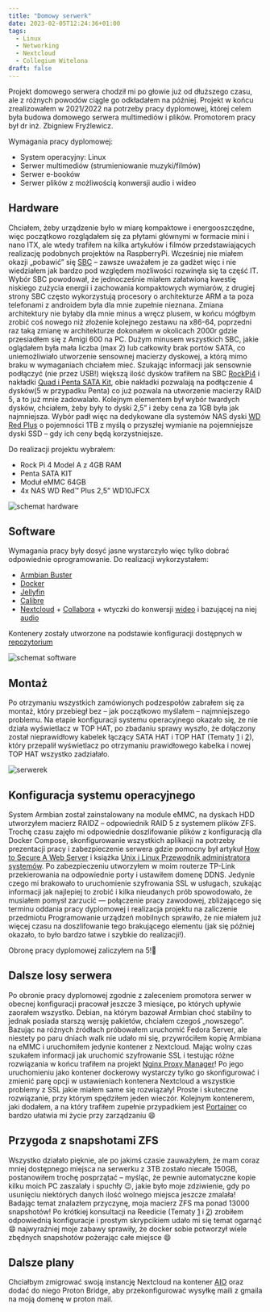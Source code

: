 ```yaml
---
title: "Domowy serwerk"
date: 2023-02-05T12:24:36+01:00
tags:
  - Linux
  - Networking
  - Nextcloud
  - Collegium Witelona
draft: false
---
```


Projekt domowego serwera chodził mi po głowie już od dłuższego czasu, ale z różnych powodów ciągle go odkładałem na później. Projekt w końcu zrealizowałem w 2021/2022 na potrzeby pracy dyplomowej, której celem była budowa domowego serwera multimediów i plików. Promotorem pracy był dr inż. Zbigniew Fryźlewicz.

Wymagania pracy dyplomowej:
 - System operacyjny: Linux
 - Serwer multimediów (strumieniowanie muzyki/filmów)
 - Serwer e-booków
 - Serwer plików z możliwością konwersji audio i wideo

## Hardware
Chciałem, żeby urządzenie było w miarę kompaktowe i energooszczędne, więc początkowo rozglądałem się za płytami głównymi w formacie mini i nano ITX, ale wtedy trafiłem na kilka artykułów i filmów przedstawiających realizację podobnych projektów na RaspberryPi. Wcześniej nie miałem okazji „pobawić” się [SBC](https://en.wikipedia.org/wiki/Single-board_computer) – zawsze uważałem je za gadżet więc i nie wiedziałem jak bardzo pod względem możliwości rozwinęła się ta część IT. Wybór SBC powodował, że jednocześnie miałem załatwioną kwestię niskiego zużycia energii i zachowania kompaktowych wymiarów, z drugiej strony SBC często wykorzystują procesory o architekturze ARM a ta poza telefonami z androidem była dla mnie zupełnie nieznana. Zmiana architektury nie byłaby dla mnie minus a wręcz plusem, w końcu mógłbym zrobić coś nowego niż złożenie kolejnego zestawu na x86-64, poprzedni raz taką zmianę w architekturze dokonałem w okolicach 2000r gdzie przesiadłem się z Amigi 600 na PC. Dużym minusem wszystkich SBC, jakie oglądałem była mała liczba (max 2) lub całkowity brak portów SATA, co uniemożliwiało utworzenie sensownej macierzy dyskowej, a którą mimo braku w wymaganiach chciałem mieć. Szukając informacji jak sensownie podłączyć (nie przez USB!) większą ilość dysków trafiłem na SBC [RockPi4](https://wiki.radxa.com/Rock4)  i nakładki [Quad i Penta SATA Kit](https://wiki.radxa.com/SATA_HAT), obie nakładki pozwalają na podłączenie 4 dysków(5 w przypadku Penta) co już pozwala na utworzenie macierzy RAID 5, a to już mnie zadowalało. Kolejnym elementem był wybór twardych dysków, chciałem, żeby były to dyski 2,5” i żeby cena za 1GB była jak najmniejsza. Wybór padł więc na dedykowane dla systemów NAS dyski [WD Red Plus](https://www.westerndigital.com/pl-pl/products/internal-drives/wd-red-plus-sata-2-5-hdd#WD10JFCX) o pojemności 1TB z myślą o przyszłej wymianie na pojemniejsze dyski SSD – gdy ich ceny będą korzystniejsze.

Do realizacji projektu wybrałem: 
 - Rock Pi 4 Model A z 4GB RAM
 - Penta SATA KIT
 - Moduł eMMC 64GB
 - 4x  NAS WD Red™ Plus 2,5” WD10JFCX 

![schemat hardware](/images/2023-thumbs/02.serwer/hardware.png#center)

## Software
Wymagania pracy były dosyć jasne wystarczyło więc tylko dobrać odpowiednie oprogramowanie. Do realizacji wykorzystałem:
 - [Armbian Buster](https://www.armbian.com/rockpi4/)
 - [Docker](https://www.docker.com/)
 - [Jellyfin](https://jellyfin.org/)
 - [Calibre](https://calibre-ebook.com/)
 - [Nextcloud](https://nextcloud.com/) + [Collabora](https://www.collaboraoffice.com/) + wtyczki do konwersji [wideo](https://apps.nextcloud.com/apps/video_converter) i bazującej na niej [audio](https://github.com/MacKarp/NextcloudAudio_Converter)

Kontenery zostały utworzone na podstawie konfiguracji dostępnych w [repozytorium](https://github.com/MacKarp/HomeServerConfig)

![schemat software](/images/2023-thumbs/02.serwer/software.png#center)

## Montaż
Po otrzymaniu wszystkich zamówionych podzespołów zabrałem się za montaż, który przebiegł bez – jak początkowo myślałem – najmniejszego problemu. Na etapie konfiguracji systemu operacyjnego okazało się, że nie działa wyświetlacz w TOP HAT, po zbadaniu sprawy wyszło, że dołączony został nieprawidłowy kabelek łączący SATA HAT i TOP HAT (Tematy [1](https://forum.radxa.com/t/quad-sata-hat-top-no-oled-display-information-or-push-button-action/3478) i [2](https://forum.radxa.com/t/penta-top-hat-oled-not-working/6060)), który przepalił wyświetlacz  po otrzymaniu prawidłowego kabelka i nowej TOP HAT wszystko zadziałało. 

![serwerek](/images/2023-thumbs/02.serwer/serwerek.png#center)


## Konfiguracja systemu operacyjnego
System Armbian został zainstalowany na module eMMC, na dyskach HDD utworzyłem macierz RAIDZ – odpowiednik RAID 5 z systemem plików ZFS. Trochę czasu zajęło mi odpowiednie doszlifowanie plików z konfiguracją dla Docker Compose, skonfigurowanie wszystkich aplikacji na potrzeby prezentacji pracy i zabezpieczenie serwera gdzie pomocny był artykuł [How to Secure A Web Server](https://christitus.com/secure-web-server/) i książka  [Unix i Linux Przewodnik administratora systemów](https://lubimyczytac.pl/ksiazka/4929896/unix-i-linux-przewodnik-administratora-systemow-wydanie-v). Po zabezpieczeniu utworzyłem w moim routerze TP-Link przekierowania na odpowiednie porty i ustawiłem domenę DDNS. Jedynie czego mi brakowało to uruchomienie szyfrowania SSL w usługach, szukając informacji jak najlepiej to zrobić i kilka nieudanych prób spowodowało, że musiałem pomysł zarzucić — połączenie pracy zawodowej, zbliżającego się terminu oddania pracy dyplomowej i realizacja projektu na zaliczenie przedmiotu Programowanie urządzeń mobilnych sprawiło, że nie miałem już więcej czasu na doszlifowanie tego brakującego elementu (jak się później okazało, to było bardzo łatwe i szybkie do realizacji!).

Obronę pracy dyplomowej zaliczyłem na 5!🥳

## Dalsze losy serwera
Po obronie pracy dyplomowej zgodnie z zaleceniem promotora serwer w obecnej konfiguracji pracował jeszcze 3 miesiące, po których upływie zaorałem wszystko. Debian, na którym bazował Armbian choć stabilny to jednak posiada starszą wersję pakietów, chciałem czegoś „nowszego”. Bazując na różnych źródłach próbowałem uruchomić Fedora Server, ale niestety po paru dniach walk nie udało mi się, przywróciłem kopię Armbiana na eMMC i uruchomiłem jedynie kontener z Nextcloud. Mając wolny czas szukałem informacji jak uruchomić szyfrowanie SSL i testując różne rozwiązania w  końcu trafiłem na projekt [Nginx Proxy Manager](https://nginxproxymanager.com/)! Po jego uruchomieniu jako kontener dockerowy wystarczy tylko go skonfigurować i zmienić parę opcji w ustawieniach kontenera Nextcloud a wszystkie problemy z SSL jakie miałem same się rozwiązały! Proste i skuteczne rozwiązanie, przy którym spędziłem jeden wieczór. Kolejnym kontenerem, jaki dodałem, a na który trafiłem zupełnie przypadkiem jest [Portainer](https://www.portainer.io/) co bardzo ułatwia mi życie przy zarządzaniu 😄

## Przygoda z snapshotami ZFS
Wszystko działało pięknie, ale po jakimś czasie zauważyłem, że mam coraz mniej dostępnego miejsca na serwerku z 3TB zostało niecałe 150GB, postanowiłem trochę posprzątać – myśląc, że pewnie automatyczne kopie kilku moich PC zaszalały i spuchły 😉, jakie było moje zdziwienie, gdy po usunięciu niektórych danych ilość wolnego miejsca jeszcze zmalała! Badając temat znalazłem przyczynę, moja macierz ZFS ma ponad 13000 snapshotów! Po krótkiej konsultacji na Reedicie (Tematy [1](https://www.reddit.com/r/zfs/comments/xudiih/raidz_running_out_of_space_bad_configuration/) i [2](https://www.reddit.com/r/zfs/comments/yc8gu3/cant_remove_dataset_is_busysnapshot_are_cloned/)) zrobiłem odpowiednią konfiguracje i prostym skrypcikiem udało mi się temat ogarnąć 😄 najwyraźniej moje zabawy sprawiły, że docker sobie potworzył wiele  zbędnych snapshotów pożerając całe miejsce 😄

## Dalsze plany
Chciałbym zmigrować swoją instancję Nextcloud na kontener [AIO](https://github.com/nextcloud/all-in-one) oraz dodać do niego Proton Bridge, aby przekonfigurować wysyłkę maili z gmaila na moją domenę w proton mail.